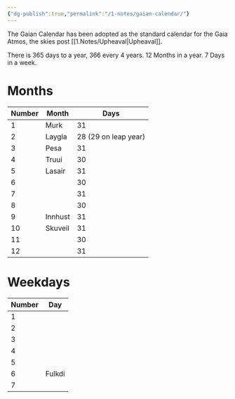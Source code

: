 ```yaml
---
{"dg-publish":true,"permalink":"/1-notes/gaian-calendar/"}
---
```


The Gaian Calendar has been adopted as the standard calendar for the Gaia Atmos, the skies post [[1.Notes/Upheaval\|Upheaval]].

There is 365 days to a year, 366 every 4 years.
12 Months in a year.
7 Days in a week.

# Months

| Number | Month   | Days                 |
| ------ | ------- | -------------------- |
| 1      | Murk    | 31                   |
| 2      | Laygla  | 28 (29 on leap year) |
| 3      | Pesa    | 31                   |
| 4      | Truui   | 30                   |
| 5      | Lasair  | 31                   |
| 6      |         | 30                   |
| 7      |         | 31                   |
| 8      |         | 30                   |
| 9      | Innhust | 31                   |
| 10     | Skuveil | 31                   |
| 11     |         | 30                   |
| 12     |         | 31                   |

# Weekdays
| Number | Day    |
| ------ | ------ |
| 1      |        |
| 2      |        |
| 3      |        |
| 4      |        |
| 5      |        |
| 6      | Fulkdi |
| 7      |        |

